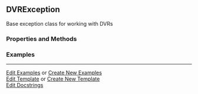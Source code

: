 ## <a id="Psience.DVR.BaseDVR.DVRException">DVRException</a>
Base exception class for working with DVRs

### Properties and Methods


### Examples




___

[Edit Examples](https://github.com/McCoyGroup/Psience/edit/edit/ci/examples/ci/docs/Psience/DVR/BaseDVR/DVRException.md) or 
[Create New Examples](https://github.com/McCoyGroup/Psience/new/edit/?filename=ci/examples/ci/docs/Psience/DVR/BaseDVR/DVRException.md) <br/>
[Edit Template](https://github.com/McCoyGroup/Psience/edit/edit/ci/docs/ci/docs/Psience/DVR/BaseDVR/DVRException.md) or 
[Create New Template](https://github.com/McCoyGroup/Psience/new/edit/?filename=ci/docs/templates/ci/docs/Psience/DVR/BaseDVR/DVRException.md) <br/>
[Edit Docstrings](https://github.com/McCoyGroup/Psience/edit/edit/Psience/DVR/BaseDVR.py?message=Update%20Docs)